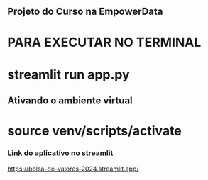 ## Projeto do Curso na EmpowerData

# PARA EXECUTAR NO TERMINAL
# streamlit run app.py

## Ativando o ambiente virtual
# source venv/scripts/activate

### Link do aplicativo no streamlit

https://bolsa-de-valores-2024.streamlit.app/

